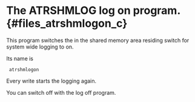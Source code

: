 The ATRSHMLOG log on program.  {#files_atrshmlogon_c}
====================================

This program switches the in the shared memory area residing switch for
system wide logging to on.

Its name is

     atrshmlogon

Every write starts the logging again.

You can switch off with the log off program.


